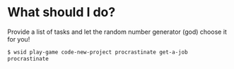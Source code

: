 # What should I do?

Provide a list of tasks and let the random number generator (god) choose it for you!

```sh
$ wsid play-game code-new-project procrastinate get-a-job
procrastinate
```
